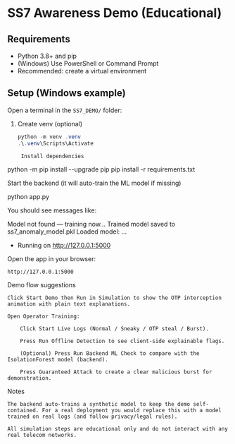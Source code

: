 # SS7 Awareness Demo (Educational)

## Requirements
- Python 3.8+ and pip
- (Windows) Use PowerShell or Command Prompt
- Recommended: create a virtual environment

## Setup (Windows example)
Open a terminal in the `SS7_DEMO/` folder:

1. Create venv (optional)
   ```powershell
   python -m venv .venv
   .\.venv\Scripts\Activate

    Install dependencies

python -m pip install --upgrade pip
pip install -r requirements.txt

Start the backend (it will auto-train the ML model if missing)

python app.py

You should see messages like:

Model not found — training now...
Trained model saved to ss7_anomaly_model.pkl
Loaded model: ...
* Running on http://127.0.0.1:5000

Open the app in your browser:

    http://127.0.0.1:5000

Demo flow suggestions

    Click Start Demo then Run in Simulation to show the OTP interception animation with plain text explanations.

    Open Operator Training:

        Click Start Live Logs (Normal / Sneaky / OTP steal / Burst).

        Press Run Offline Detection to see client-side explainable flags.

        (Optional) Press Run Backend ML Check to compare with the IsolationForest model (backend).

        Press Guaranteed Attack to create a clear malicious burst for demonstration.

Notes

    The backend auto-trains a synthetic model to keep the demo self-contained. For a real deployment you would replace this with a model trained on real logs (and follow privacy/legal rules).

    All simulation steps are educational only and do not interact with any real telecom networks.
